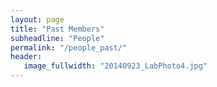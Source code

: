 ```yaml
---
layout: page
title: "Past Members"
subheadline: "People"
permalink: "/people_past/"
header:
   image_fullwidth: "20140923_LabPhoto4.jpg"
---
```

